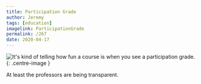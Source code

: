 ```yaml
---
title: Participation Grade
author: Jeremy
tags: [education]
imagelink: ParticipationGrade
permalink: /267
date: 2020-04-17
---
```


![It's kind of telling how fun a course is when you see a participation grade.](https://res.cloudinary.com/dh3hm8pb7/image/upload/c_scale,q_auto:best,w_615/v1535842782/Handwaving/Published/ParticipationGrade.png){: .centre-image }

At least the professors are being transparent.
